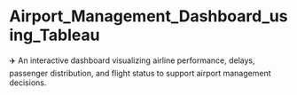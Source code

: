 # Airport_Management_Dashboard_using_Tableau
✈️ An interactive dashboard visualizing airline performance, delays, passenger distribution, and flight status to support airport management decisions.
